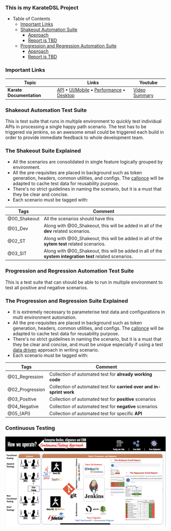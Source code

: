 ### **This is my KarateDSL Project**


* Table of Contents
  - [Important Links](#important-links)
  - [Shakeout Automation Suite](#shakeout-automation-test-suite)
    - [Approach](#the-shakeout-suite-explained)
    - [Report is TBD](#)
  - [Progression and Regression Automation Suite](#progression-and-regression-automation-test-suite)
    - [Approach](#the-progression-and-regression-suite-explained)
    - [Report is TBD](#)
    
### **Important Links**
| Topic          | Links                                                                                                   | Youtube |
|---------------|-----------------------------------------------------------------------------------------------------------|--------|
| **Karate Documentation** | [API](https://github.com/intuit/karate) • [UI/Mobile](https://github.com/intuit/karate/tree/master/karate-core) • [Performance](https://github.com/intuit/karate/tree/master/karate-gatling) • [Desktop](https://github.com/intuit/karate/tree/master/karate-robot) | [Video Summary](https://www.youtube.com/watch?v=yu3uupBZyxc) |

### **Shakeout Automation Test Suite**
This is test suite that runs in multiple environment to quickly test individual APIs in processing a single happy path scenario. The test has to be triggered via jenkins, so an awesome email could be triggered each build in order to provide immediate feedback to whole development team.

### **The Shakeout Suite Explained**
* All the scenarios are consolidated in single feature logically grouped by environment.
* All the pre-requisites are placed in background such as token generation, headers, common utilities, and configs. The [callonce](https://github.com/intuit/karate#callonce) will be adapted to cache test data for reusability purpose.
* There's no strict guidelines in naming the scenario, but it is a must that they be clear and concise.
* Each scenario must be tagged with:

| Tags          | Comment                                                                                                   | 
|---------------|-----------------------------------------------------------------------------------------------------------|
| @00_Shakeout  | All the scenarios should have this                                                                        |
| @01_Dev       | Along with @00_Shakeout, this will be added in all of the **dev** related scenarios.                      |
| @02_ST        | Along with @00_Shakeout, this will be added in all of the **sytem test** related scenarios.               |
| @03_SIT       | Along with @00_Shakeout, this will be added in all of the **system integration test** related scenarios.  |

### **Progression and Regression Automation Test Suite**
This is a test suite that can should be able to run in multiple environment to test all positive and negative scenarios.

### **The Progression and Regression Suite Explained**
* It is extremely necessary to parameterise test data and configurations in multi environment automation.
* All the pre-requisites are placed in background such as token generation, headers, common utilities, and configs. The [callonce](https://github.com/intuit/karate#callonce) will be adapted to cache test data for reusability purpose.
* There's no strict guidelines in naming the scenario, but it is a must that they be clear and concise, and must be unique especially if using a test [data driven](https://github.com/intuit/karate#data-driven-tests) approach in writing scenario.
* Each scenario must be tagged with:

| Tags            | Comment                                                               | 
|---------------  |-----------------------------------------------------------------------|
| @01_Regression  | Collection of automated test for **already working code**             |
| @02_Progression | Collection of automated test for **carried over and in-sprint work**  |
| @03_Positive    | Collection of automated test for **positive** scenarios               |
| @04_Negative    | Collection of automated test for **negative** scenarios               |
| @05_{API}       | Collection of automated test for specific **API**

### **Continuous Testing**
![alt text](https://github.com/iamDrachir/KarateDSL/blob/master/src/test/java/services/continuous_testing.jpg)

